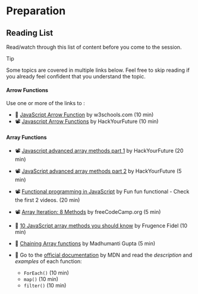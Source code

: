 # Preparation

## Reading List

Read/watch through this list of content before you come to the session.

> [!TIP]
> Some topics are covered in multiple links below. Feel free to skip reading if you already feel confident that you understand the topic.

#### Arrow Functions
Use one or more of the links to :

- 📖 [JavaScript Arrow Function](https://www.w3schools.com/js/js_arrow_function.asp) by w3schools.com (10 min)
- 📽️ [Javascript Arrow Functions](https://youtu.be/DFyfbJk4sZw) by HackYourFuture (10 min)

#### Array Functions
- 📽️ [Javascript advanced array methods part 1](https://youtu.be/wBKv2EX2hw8) by HackYourFuture (20 min)
- 📽️ [JavaScript advanced array methods part 2](https://youtu.be/w4FNF8FLjQU) by HackYourFuture (5 min)
- 📽️ [Functional programming in JavaScript](https://www.youtube.com/playlist?list=PL0zVEGEvSaeEd9hlmCXrk5yUyqUag-n84) by Fun fun functional - Check the first 2 videos. (20 min)
- 📽️ [Array Iteration: 8 Methods](https://www.youtube.com/watch?v=Urwzk6ILvPQ) by freeCodeCamp.org (5 min)
- 📖 [10 JavaScript array methods you should know](https://dev.to/frugencefidel/10-javascript-array-methods-you-should-know-4lk3) by Frugence Fidel (10 min)
- 📖 [Chaining Array functions](https://www.geeksforgeeks.org/javascript/chaining-of-array-methods-in-javascript/) by Madhumanti Gupta (5 min)

- 📖 Go to the [official documentation](https://developer.mozilla.org/en-US/docs/Web/JavaScript/Reference/Global_Objects/Array/forEach) by MDN and read the *description* and *examples* of each function:
   - `ForEach()` (10 min)
   - `map()` (10 min)
   - `filter()` (10 min)
